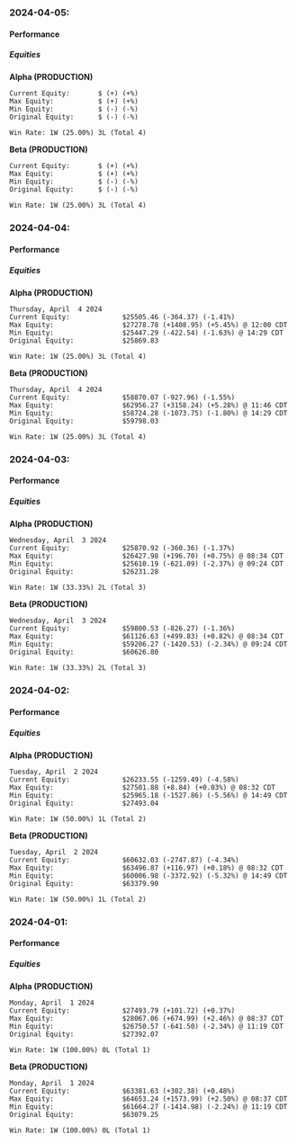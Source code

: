 ### 2024-04-05:
#### Performance
##### Equities
**Alpha (PRODUCTION)**
```
Current Equity:       $ (+) (+%)
Max Equity:           $ (+) (+%)
Min Equity:           $ (-) (-%)
Original Equity:      $ (-) (-%)

Win Rate: 1W (25.00%) 3L (Total 4)
```

**Beta (PRODUCTION)**
```
Current Equity:       $ (+) (+%)
Max Equity:           $ (+) (+%)
Min Equity:           $ (-) (-%)
Original Equity:      $ (-) (-%)

Win Rate: 1W (25.00%) 3L (Total 4)
```

### 2024-04-04:
#### Performance
##### Equities
**Alpha (PRODUCTION)**
```
Thursday, April  4 2024
Current Equity:             $25505.46 (-364.37) (-1.41%)
Max Equity:                 $27278.78 (+1408.95) (+5.45%) @ 12:00 CDT
Min Equity:                 $25447.29 (-422.54) (-1.63%) @ 14:29 CDT
Original Equity:            $25869.83

Win Rate: 1W (25.00%) 3L (Total 4)
```

**Beta (PRODUCTION)**
```
Thursday, April  4 2024
Current Equity:             $58870.07 (-927.96) (-1.55%)
Max Equity:                 $62956.27 (+3158.24) (+5.28%) @ 11:46 CDT
Min Equity:                 $58724.28 (-1073.75) (-1.80%) @ 14:29 CDT
Original Equity:            $59798.03

Win Rate: 1W (25.00%) 3L (Total 4)
```

### 2024-04-03:
#### Performance
##### Equities
**Alpha (PRODUCTION)**
```
Wednesday, April  3 2024
Current Equity:             $25870.92 (-360.36) (-1.37%)
Max Equity:                 $26427.98 (+196.70) (+0.75%) @ 08:34 CDT
Min Equity:                 $25610.19 (-621.09) (-2.37%) @ 09:24 CDT
Original Equity:            $26231.28

Win Rate: 1W (33.33%) 2L (Total 3)
```

**Beta (PRODUCTION)**
```
Wednesday, April  3 2024
Current Equity:             $59800.53 (-826.27) (-1.36%)
Max Equity:                 $61126.63 (+499.83) (+0.82%) @ 08:34 CDT
Min Equity:                 $59206.27 (-1420.53) (-2.34%) @ 09:24 CDT
Original Equity:            $60626.80

Win Rate: 1W (33.33%) 2L (Total 3)
```

### 2024-04-02:
#### Performance
##### Equities
**Alpha (PRODUCTION)**
```
Tuesday, April  2 2024
Current Equity:             $26233.55 (-1259.49) (-4.58%)
Max Equity:                 $27501.88 (+8.84) (+0.03%) @ 08:32 CDT
Min Equity:                 $25965.18 (-1527.86) (-5.56%) @ 14:49 CDT
Original Equity:            $27493.04

Win Rate: 1W (50.00%) 1L (Total 2)
```

**Beta (PRODUCTION)**
```
Tuesday, April  2 2024
Current Equity:             $60632.03 (-2747.87) (-4.34%)
Max Equity:                 $63496.87 (+116.97) (+0.18%) @ 08:32 CDT
Min Equity:                 $60006.98 (-3372.92) (-5.32%) @ 14:49 CDT
Original Equity:            $63379.90

Win Rate: 1W (50.00%) 1L (Total 2)
```

### 2024-04-01:
#### Performance
##### Equities
**Alpha (PRODUCTION)**
```
Monday, April  1 2024
Current Equity:             $27493.79 (+101.72) (+0.37%)
Max Equity:                 $28067.06 (+674.99) (+2.46%) @ 08:37 CDT
Min Equity:                 $26750.57 (-641.50) (-2.34%) @ 11:19 CDT
Original Equity:            $27392.07

Win Rate: 1W (100.00%) 0L (Total 1)
```

**Beta (PRODUCTION)**
```
Monday, April  1 2024
Current Equity:             $63381.63 (+302.38) (+0.48%)
Max Equity:                 $64653.24 (+1573.99) (+2.50%) @ 08:37 CDT
Min Equity:                 $61664.27 (-1414.98) (-2.24%) @ 11:19 CDT
Original Equity:            $63079.25

Win Rate: 1W (100.00%) 0L (Total 1)
```
